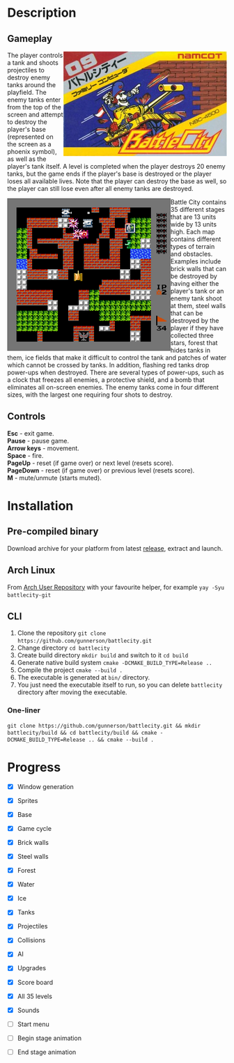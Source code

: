 # Description
## Gameplay
<img src="cover.jpg" align="right">The player controls a tank and shoots projectiles to destroy enemy tanks around the playfield. The enemy tanks enter from the top of the screen and attempt to destroy the player's base (represented on the screen as a phoenix symbol), as well as the player's tank itself. A level is completed when the player destroys 20 enemy tanks, but the game ends if the player's base is destroyed or the player loses all available lives. Note that the player can destroy the base as well, so the player can still lose even after all enemy tanks are destroyed.

<img src="demo.png" align="left">Battle City contains 35 different stages that are 13 units wide by 13 units high. Each map contains different types of terrain and obstacles. Examples include brick walls that can be destroyed by having either the player's tank or an enemy tank shoot at them, steel walls that can be destroyed by the player if they have collected three stars, forest that hides tanks in them, ice fields that make it difficult to control the tank and patches of water which cannot be crossed by tanks. In addition, flashing red tanks drop power-ups when destroyed. There are several types of power-ups, such as a clock that freezes all enemies, a protective shield, and a bomb that eliminates all on-screen enemies. The enemy tanks come in four different sizes, with the largest one requiring four shots to destroy.

## Controls
**Esc** - exit game.  
**Pause** - pause game.  
**Arrow keys** - movement.  
**Space** - fire.  
**PageUp** - reset (if game over) or next level (resets score).  
**PageDown** - reset (if game over) or previous level (resets score).  
**M** - mute/unmute (starts muted).  

# Installation
## Pre-compiled binary
Download archive for your platform from latest [release](https://github.com/gunnerson/battlecity/releases/), extract and launch.

## Arch Linux
From [Arch User Repository](https://aur.archlinux.org/packages/battlecity-git) with your favourite helper, for example `yay -Syu battlecity-git`

## CLI
1. Clone the repository `git clone https://github.com/gunnerson/battlecity.git`
2. Change directory `cd battlecity`
3. Create build directory `mkdir build` and switch to it `cd build`
3. Generate native build system `cmake -DCMAKE_BUILD_TYPE=Release ..`
4. Compile the project `cmake --build .` 
5. The executable is generated at `bin/` directory.
6. You just need the executable itself to run, so you can delete `battlecity` directory after moving the executable.

### One-liner
```
git clone https://github.com/gunnerson/battlecity.git && mkdir battlecity/build && cd battlecity/build && cmake -DCMAKE_BUILD_TYPE=Release .. && cmake --build .
```

# Progress
- [x] Window generation
- [x] Sprites
- [x] Base
- [x] Game cycle
- [x] Brick walls
- [x] Steel walls
- [x] Forest
- [x] Water
- [x] Ice
- [x] Tanks
- [x] Projectiles
- [x] Collisions
- [x] AI
- [x] Upgrades
- [x] Score board
- [x] All 35 levels
- [x] Sounds
- [ ] Start menu
- [ ] Begin stage animation
- [ ] End stage animation

